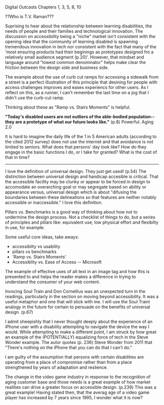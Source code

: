 Digital Outcasts Chapters 1, 3, 5, 8, 10


??Who is T.V. Raman??? 

Suprising to hear about the relationship between learning disabilities, the needs of people and their families and technological innovation.  The discussion on accessibility being a "niche" market isn't consistent with the opening idea that the community of learning disabled is spawning tremendous innovation in tech nor consistent with the fact that many of the 'most ensuring products had their beginings as prototypes designed fro a relatively small audience segment (p.20)'. However, that mindset and language around "lowest common denominator" helps make clear the friction between the design side and business side. 

The example about the use of curb cut ramps for accessing a sidewalk from a street is a perfect illustration of this principle that desining for people with access challenges improves and eases experiencs for other users.  As I reflect on this, as a runner, I can't remember the last time on a jog that I didn't use the curb-cut ramp.

Thinking about these as "Ramp vs. Stairs Moments" is helpful.  

**"Today's disabled users are not outliers of the able-bodied population--they are a prototype of what our future looks like."** (p.8)  Powerful. Aging 2.0

It is hard to imagine the daily life of the 1 in 5 American adults (according to the cited 2012 survey) does not use the internet and that avoidance is not limited to seniors.   What does that persons' day look like? How do they engage in the basic functions I do, or I take for granted? What is the cost of that in time? 


________
I love the definition of universal design. They just get used! (p.54) The distinction between universal design and handicap accesible is critical.  That the accessible facility may be clunky or appear to be forced in design to accomodate an overarching goal or may segregate based on ability or appearance versus, universal design which is about "difusing the boundaries between these delineations so that features are neither notably accessible or inaccessible."  I love this definition. 

Pillars vs. Benchmarks is a good way of thinking about how not to undermine the design process.  Not a checklist of things to do, but a series of principles and pillars like: equivalent use, low physical effort and flexibilty in use, for example. 


Some useful core ideas, take aways:
* accessibilty vs usability
* pillars vs benchmarks
* 'Ramp vs. Stairs Moments'
* Accessiblity vs. Ease of Access -- Microsoft


The example of effective uses of alt text in an image tag and how this is presented to and helps the reader makes a difference in trying to understand the consumer of your web content. 

Invocing Soul Train and Don Cornellius was an unexpected turn in the readings, particularly in the section on moving beyond accessibility. It was a useful metaphor and one that will stick with me.  I will use the Soul Traini analogy in the future for certain to persuade on the benefits of universal design. (p.67)


I admit sheepishly that I never thought deeply about the experience of an iPhone user with a disability attempting to navigate the device the way I would.  While attempting to make a different point, I am struck by how great an example of the (POTENTIALLY) equalizing force of tech in the Steve Wonder example. The autor quotes (p. 236) Steve Wonder  from 2011 that "There's nothing on the iPhone that you can do that I can't do."

I am guilty of the assumption that persons with certain disablities are operating from a place of compromise rather than from a place strengthened by years of adaptation and reslience. 

The change in the video game industry in response to the recognition of aging customer base and those needs is a great example of how market realities can drive a greater focus on accessible design. (p.239)  This was a great example! Having stated then, that the averag age of a video game player has increased by 7 years since 1995, I wonder what it is now? 


